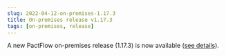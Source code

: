 ```yaml
---
slug: 2022-04-12-on-premises-1.17.3
title: On-premises release v1.17.3
tags: [on-premises, release]
---
```


A new PactFlow on-premises release (1.17.3) is now available ([see details](https://docs.pactflow.io/docs/on-premises/releases/1.17.3)).
